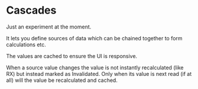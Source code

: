 # Cascades

Just an experiment at the moment.

It lets you define sources of data which can be chained together to form calculations etc.

The values are cached to ensure the UI is responsive.

When a source value changes the value is not instantly recalculated (like RX) but
instead marked as Invalidated. Only when its value is next read (if at all) will the
value be recalculated and cached.